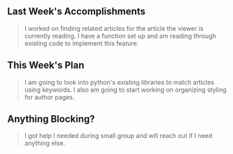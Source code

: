 ## Last Week's Accomplishments

> I worked on finding related articles for the article the viewer is currently reading. I have a function set up and am reading through existing code to implement this feature.

## This Week's Plan

> I am going to look into python's existing libraries to match articles using keywords. I also am going to start working on organizing styling for author pages.

## Anything Blocking?

> I got help I needed during small group and will reach out if I need anything else.
